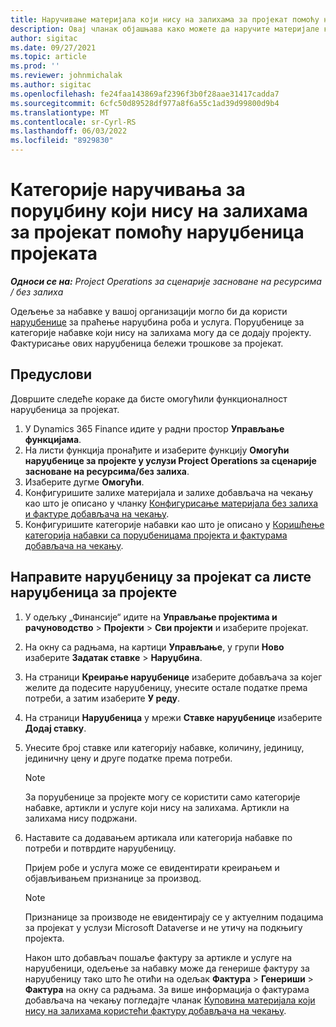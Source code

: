 ```yaml
---
title: Наручивање материјала који нису на залихама за пројекат помоћу наруџбеница пројеката
description: Овај чланак објашњава како можете да наручите материјале који нису на залихама за пројекат помоћу наруџбеница пројеката.
author: sigitac
ms.date: 09/27/2021
ms.topic: article
ms.prod: ''
ms.reviewer: johnmichalak
ms.author: sigitac
ms.openlocfilehash: fe24faa143869af2396f3b0f28aae31417cadda7
ms.sourcegitcommit: 6cfc50d89528df977a8f6a55c1ad39d99800d9b4
ms.translationtype: MT
ms.contentlocale: sr-Cyrl-RS
ms.lasthandoff: 06/03/2022
ms.locfileid: "8929830"
---
```

# <a name="order-procurement-categories-or-non-stocked-materials-for-a-project-using-project-purchase-orders"></a>Категорије наручивања за поруџбину који нису на залихама за пројекат помоћу наруџбеница пројеката

_**Односи се на:** Project Operations за сценарије засноване на ресурсима / без залиха_

Одељење за набавке у вашој организацији могло би да користи [наруџбенице](/dynamics365/supply-chain/procurement/purchase-order-overview) за праћење наруџбина роба и услуга. Поруџбенице за категорије набавке који нису на залихама могу да се додају пројекту. Фактурисање ових наруџбеница бележи трошкове за пројекат.

## <a name="prerequisites"></a>Предуслови
Довршите следеће кораке да бисте омогућили функционалност наруџбеница за пројекат.

1. У Dynamics 365 Finance идите у радни простор **Управљање функцијама**.
2. На листи функција пронађите и изаберите функцију **Омогући наруџбенице за пројекте у услузи Project Operations за сценарије засноване на ресурсима/без залиха**.
3. Изаберите дугме **Омогући**.
4. Конфигуришите залихе материјала и залихе добављача на чекању као што је описано у чланку [Конфигурисање материјала без залиха и фактуре добављача на чекању](configure-materials-nonstocked.md).
5. Конфигуришите категорије набавки као што је описано у [Коришћење категорија набавки са поруџбеницама пројекта и фактурама добављача на чекању](configure-procurement-categories.md).

## <a name="create-a-project-purchase-order-from-the-project-purchase-order-list"></a>Направите наруџбеницу за пројекат са листе наруџбеница за пројекте

1. У одељку „Финансије“ идите на **Управљање пројектима и рачуноводство** > **Пројекти** > **Сви пројекти** и изаберите пројекат.
2. На окну са радњама, на картици **Управљање**, у групи **Ново** изаберите **Задатак ставке** > **Наруџбина**.
3. На страници **Креирање наруџбенице** изаберите добављача за којег желите да подесите наруџбеницу, унесите остале податке према потреби, а затим изаберите **У реду**.
4. На страници **Наруџбеница** у мрежи **Ставке наруџбенице** изаберите **Додај ставку**.
5. Унесите број ставке или категорију набавке, количину, јединицу, јединичну цену и друге податке према потреби.

    > [!NOTE]
    > За поруџбенице за пројекте могу се користити само категорије набавке, артикли и услуге који нису на залихама. Артикли на залихама нису подржани.

6. Наставите са додавањем артикала или категорија набавке по потреби и потврдите наруџбеницу.

    Пријем робе и услуга може се евидентирати креирањем и објављивањем признанице за производ.

    > [!NOTE]
    > Признанице за производе не евидентирају се у актуелним подацима за пројекат у услузи Microsoft Dataverse и не утичу на подкњигу пројекта.

    Након што добављач пошаље фактуру за артикле и услуге на наруџбеници, одељење за набавку може да генерише фактуру за наруџбеницу тако што ће отићи на одељак **Фактура** > **Генериши** > **Фактура** на окну са радњама. За више информација о фактурама добављача на чекању погледајте чланак [Куповина материјала који нису на залихама користећи фактуру добављача на чекању](pending-vendor-invoices.md).
